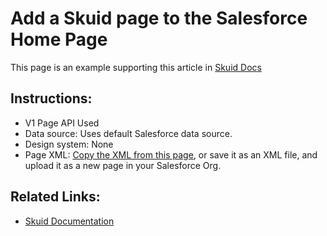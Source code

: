 # Add a Skuid page to the Salesforce Home Page 

This page is an example supporting this article in [Skuid Docs](https://docs.skuid.com/latest/en/tutorials/salesforce/homepage-dashboard.html)

## Instructions:  
- V1 Page API Used
- Data source: Uses default Salesforce data source.
- Design system: None 
- Page XML:  [Copy the XML from this page](CustomHomePage.xml), or save it as an XML file, and upload it as a new page in your Salesforce Org.  


## Related Links: 
- [Skuid Documentation](https://docs.skuid.com/latest/en/tutorials/salesforce/homepage-dashboard.html)

